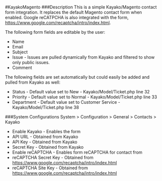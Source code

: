 #KayakoMagento
###Description
This is a simple Kayako/Magento contact form integration. It replaces the default Magento contact form when enabled. Google reCATPCHA is also integrated with the form, https://www.google.com/recaptcha/intro/index.html.

The following form fields are editable by the user:
* Name
* Email
* Subject
* Issue - Issues are pulled dynamically from Kayako and filtered to show only public issues.
* Comment

The following fields are set automatically but could easily be added and pulled from Kayako as well:
* Status - Default value set to New - Kayako/Model/Ticket.php line 32
* Priority - Default value set to Normal - Kayako/Model/Ticket.php line 33
* Department - Default value set to Customer Service - Kayako/Model/Ticket.php line 38

###System Configurations
System > Configuration > General > Contacts > Kayako
* Enable Kayako - Enables the form
* API URL - Obtained from Kayako
* API Key - Obtained from Kayako
* Secret Key - Obtained from Kayako
* Enable reCAPTCHA - Enables form reCAPTCHA for contact from
* reCAPTCHA Secret Key - Obtained from https://www.google.com/recaptcha/intro/index.html
* reCAPTCHA Site Key - Obtained from https://www.google.com/recaptcha/intro/index.html

